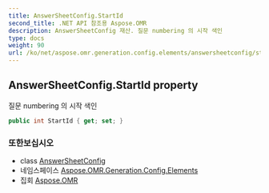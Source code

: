 ```yaml
---
title: AnswerSheetConfig.StartId
second_title: .NET API 참조용 Aspose.OMR
description: AnswerSheetConfig 재산. 질문 numbering 의 시작 색인
type: docs
weight: 90
url: /ko/net/aspose.omr.generation.config.elements/answersheetconfig/startid/
---
```

## AnswerSheetConfig.StartId property

질문 numbering 의 시작 색인

```csharp
public int StartId { get; set; }
```

### 또한보십시오

* class [AnswerSheetConfig](../)
* 네임스페이스 [Aspose.OMR.Generation.Config.Elements](../../answersheetconfig/)
* 집회 [Aspose.OMR](../../../)


